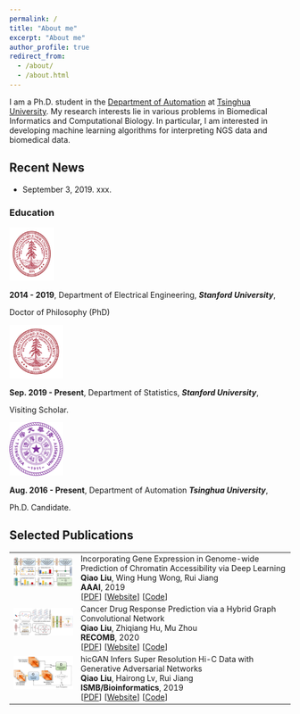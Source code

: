 ```yaml
---
permalink: /
title: "About me"
excerpt: "About me"
author_profile: true
redirect_from: 
  - /about/
  - /about.html
---
```


I am a Ph.D. student in the [Department of Automation](http://www.au.tsinghua.edu.cn/) at [Tsinghua University](https://www.stanford.edu/). My research interests lie in various problems in Biomedical Informatics and Computational Biology. In particular, I am interested in developing machine learning algorithms for interpreting NGS data and biomedical data.


## Recent News
* September 3, 2019. xxx.


<h3>Education</h3>
<a name="education"></a>
<div class="media">
    <span class="pull-left"><img src="images/stanford_logo.png" width="80px" height="96px"/></span>
    <div class="media-body">
        <p><span style="font-weight: bold">2014 - 2019</span>, Department of Electrical Engineering, <i><b>Stanford University</b></i>,</p>
        <p>Doctor of Philosophy (PhD)</p>
</div>
</div>


<div class="media">
    <span class="pull-left"><img src="images/stanford_logo.png" width="96px" height="96px"/></span>
    <div class="media-body">
        <p><span style="font-weight: bold">Sep. 2019 - Present</span>, Department of Statistics, <i><b>Stanford University</b></i>,</p>
        <p> Visiting Scholar.</p>
    </div>
</div>

<div class="media">
    <span class="pull-left"><img src="images/tsinghua_logo.png" width="96px" height="96px"/></span>
    <div class="media-body">
        <p><span style="font-weight: bold">Aug. 2016 - Present</span>, Department of Automation <i><b>Tsinghua University</b></i>,</p>
        <p>Ph.D. Candidate.</p>
    </div>
</div>

<a id="publications" class="anchor"></a>
<h2>Selected Publications</h2>

<table class="imgtable">

<tr>
<td><img class="proj_thumb" src="images/DeepCAGE.png" width="250px" alt=""/>&nbsp;</td>
<td><div class="pub_title"> Incorporating Gene Expression in Genome-wide Prediction of Chromatin Accessibility via Deep Learning </div>
<div class="pub_author"> <b>Qiao Liu</b>, Wing Hung Wong, Rui Jiang </div>
<div><b>AAAI</b>, 2019</div>
[<a href="https://liu-q16.github.io/files/hicGAN.pdf">PDF</a>] [<a href="https://academic.oup.com/bioinformatics/article-abstract/35/14/i99/5529246">Website</a>] [<a href="https://github.com/kimmo1019/DeepCAGE">Code</a>] </td>
</tr>


<tr>
<td><img class="proj_thumb" src="images/DeepCDR.png" width="250px" alt=""/>&nbsp;</td>
<td><div class="pub_title"> Cancer Drug Response Prediction via a Hybrid Graph Convolutional Network </div>
<div class="pub_author"> <b>Qiao Liu</b>, Zhiqiang Hu, Mu Zhou </div>
<div><b>RECOMB</b>, 2020 </div>
[<a href="https://liu-q16.github.io/files/hicGAN.pdf">PDF</a>] [<a href="https://academic.oup.com/bioinformatics/article-abstract/35/14/i99/5529246">Website</a>] [<a href="https://github.com/kimmo1019/hicGAN">Code</a>] </td>
</tr>

<tr>
<td><img class="proj_thumb" src="images/hicGAN.png" width="250px" alt=""/>&nbsp;</td>
<td><div class="pub_title"> hicGAN Infers Super Resolution Hi-C Data with Generative Adversarial Networks</div>
<div class="pub_author"> <b>Qiao Liu</b>, Hairong Lv, Rui Jiang </div>
<div><b>ISMB/Bioinformatics</b>, 2019 </div>
[<a href="https://liu-q16.github.io/files/hicGAN.pdf">PDF</a>] [<a href="https://academic.oup.com/bioinformatics/article-abstract/35/14/i99/5529246">Website</a>] [<a href="https://github.com/kimmo1019/hicGAN">Code</a>] </td>
</tr>









